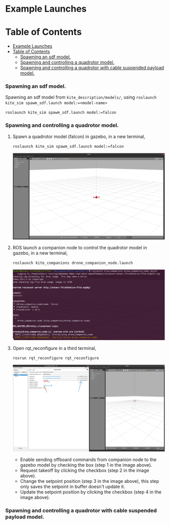 # Example Launches

Table of Contents
=================
- [Example Launches](#example-launches)
- [Table of Contents](#table-of-contents)
    - [Spawning an sdf model.](#spawning-an-sdf-model)
    - [Spawning and controlling a quadrotor model.](#spawning-and-controlling-a-quadrotor-model)
    - [Spawning and controlling a quadrotor with cable suspended payload model.](#spawning-and-controlling-a-quadrotor-with-cable-suspended-payload-model)


### Spawning an sdf model.
Spawning an sdf model from `kite_description/models/`, using `roslaunch kite_sim spawm_sdf.launch model:=<model-name>`

```
roslaunch kite_sim spawm_sdf.launch model:=falcon
```

### Spawning and controlling a quadrotor model.
1. Spawn a quadrotor model (falcon) in gazebo, in a new terminal,
    ```
    roslaunch kite_sim spawm_sdf.launch model:=falcon
    ```
    <p float="left">
      <img src="./quad_img1.png" width="800" /> 
    </p>

2. ROS launch a companion node to control the quadrotor model in gazebo, in a new terminal,
    ```
    roslaunch kite_companions drone_companion_node.launch
    ```
    <p float="left">
      <img src="./quad_img2.png" width="800" />
    </p>

3. Open rqt_reconfigure in a third terminal,
    ```
    rosrun rqt_reconfigure rqt_reconfigure
    ```
    <p float="left">
      <img src="./quad_img3.png" width="800" /> 
    </p>

    - Enable sending offboard commands from companion node to the gazebo model by checking the box (step 1 in the image above).
    - Request takeoff by clicking the checkbox (step 2 in the image above).
    - Change the setpoint position (step 3 in the image above), this step only saves the setpoint in buffer doesn't update it.
    - Update the setpoint position by clicking the checkbox (step 4 in the image above). 

### Spawning and controlling a quadrotor with cable suspended payload model.
